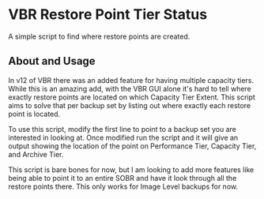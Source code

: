 # VBR Restore Point Tier Status

A simple script to find where restore points are created.

## About and Usage

In v12 of VBR there was an added feature for having multiple capacity tiers. While this is an amazing add, with the VBR GUI alone it's hard to tell where exactly restore points are located on which Capacity Tier Extent. This script aims to solve that per backup set by listing out where exactly each restore point is located.

To use this script, modify the first line to point to a backup set you are interested in looking at. Once modified run the script and it will give an output showing the location of the point on Performance Tier, Capacity Tier, and Archive Tier.

This script is bare bones for now, but I am looking to add more features like being able to point it to an entire SOBR and have it look through all the restore points there. This only works for Image Level backups for now.